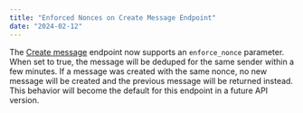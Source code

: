 ```yaml
---
title: "Enforced Nonces on Create Message Endpoint"
date: "2024-02-12"
---
```


The [Create message](/docs/resources/message#create-message) endpoint now supports an `enforce_nonce` parameter. When set to true, the message will be deduped for the same sender within a few minutes. If a message was created with the same nonce, no new message will be created and the previous message will be returned instead. This behavior will become the default for this endpoint in a future API version.

